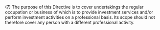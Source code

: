 (7) The purpose of this Directive is to cover undertakings the regular occupation or business of which is to provide investment services and/or perform investment activities on a professional basis. Its scope should not therefore cover any person with a different professional activity.